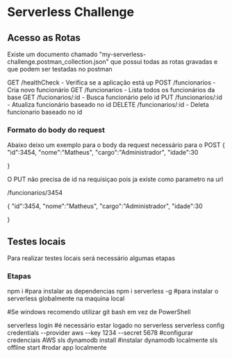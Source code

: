 # Serverless Challenge

## Acesso as Rotas

Existe um documento chamado "my-serverless-challenge.postman_collection.json" que possui todas as rotas gravadas e que podem ser testadas no postman

GET /healthCheck - Verifica se a aplicação está up
POST /funcionarios - Cria novo funcionário
GET /funcionarios - Lista todos os funcionários da base
GET /fucionarios/:id - Busca funcionário pelo id
PUT /funcionarios/:id - Atualiza funcionário baseado no id
DELETE /funcionarios/:id - Deleta funcionario baseado no id

### Formato do body do request

Abaixo deixo um exemplo para o body da request necessário para o POST
{
"id":3454,
"nome":"Matheus",
"cargo":"Administrador",
"idade":30

}

O PUT não precisa de id na requisiçao pois ja existe como parametro na url

/funcionarios/3454

{
"id":3454,
"nome":"Matheus",
"cargo":"Administrador",
"idade":30

}

## Testes locais

Para realizar testes locais será necessário algumas etapas

### Etapas

npm i #para instalar as dependencias
npm i serverless -g #para instalar o serverless globalmente na maquina local

#Se windows recomendo utilizar git bash em vez de PowerShell

serverless login #é necessário estar logado no serverless
serverless config credentials --provider aws --key 1234 --secret 5678 #configurar credenciais AWS
sls dynamodb install #instalar dynamodb localmente
sls offline start #rodar app localmente
